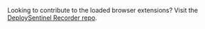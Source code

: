 Looking to contribute to the loaded browser extensions? Visit the
[DeploySentinel Recorder repo](https://github.com/DeploySentinel/Recorder).
